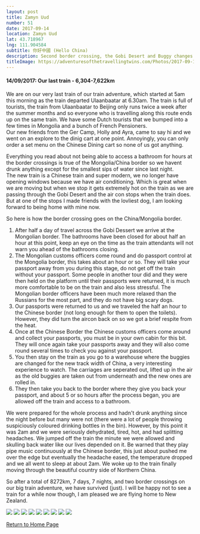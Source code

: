 ```yaml
---
layout: post
title: Zamyn Uud
number: 51
date: 2017-09-14
location: Zamyn Uud
lat: 43.718967
lng: 111.904584
subtitle: 你好中國 (Hello China)
description: Second border crossing, the Gobi Desert and Buggy changes. 
titleImage: https://adventuresofthetravellingtwins.com/Photos/2017-09-14-ZamynUud/cover-min.JPG
---
```


<h4>14/09/2017: Our last train - 6,304-7,622km</h4>

We are on our very last train of our train adventure, which started at 5am this morning as the train departed Ulaanbaatar at 6.30am. The train is full of tourists, the train from Ulaanbaatar to Beijing only runs twice a week after the summer months and so everyone who is travelling along this route ends up on the same train. We have some Dutch tourists that we bumped into a few times in Mongolia and a bunch of French Pensioners. <br/>
Our new friends from the Ger Camp, Holly and Ayra, came to say hi and we went on an explore to the dinig cart at one point. Annoyingly, you can only order a set menu on the Chinese Dining cart so none of us got anything.

Everything you read about not being able to access a bathroom for hours at the border crossings is true of the Mongolia/China border so we havent drunk anything except for the smallest sips of water since last night. <br/>
The new train is a Chinese train and super modern, we no longer have opening windows because we have air conditioning. Which is great when we are moving but when we stop it gets extremely hot on the train as we are passing through the Gobi Desert and the air con stops when the train does. But at one of the stops I made friends with the lovliest dog, I am looking forward to being home with mine now. 

So here is how the border crossing goes on the China/Mongolia border. <br/>
1. After half a day of travel across the Gobi Dessert we arrive at the Mongolian border. The bathrooms have been closed for about half an hour at this point, keep an eye on the time as the train attendants will not warn you ahead of the bathrooms closing.
2. The Mongolian customs officers come round and do passport control at the Mongolia border, this takes about an hour or so. They will take your passport away from you during this stage, do not get off the train without your passport. Some people in another tour did and they were then held on the platform until their passports were returned, it is much more comfortable to be on the train and also less stressful. The Mongolian border officers have been much more relaxed than the Russians for the most part, and they do not have big scary dogs. 
3. Our passports were returned to us and we traveled the half an hour to the Chinese border (not long enough for them to open the toilets). However, they did turn the aircon back on so we got a brief respite from the heat. 
3. Once at the Chinese Border the Chinese customs officers come around and collect your passports, you must be in your own cabin for this bit. They will once again take your passports away and they will also come round several times to check you against your passport.
4. You then stay on the train as you go to a warehouse where the buggies are changed for the new track width of China, a very interesting experience to watch. The carriages are seperated out, lifted up in the air as the old buggies are taken out from underneath and the new ones are rolled in.
5. They then take you back to the border where they give you back your passport, and about 5 or so hours after the process began, you are allowed off the train and access to a bathroom.

We were prepared for the whole process and hadn't drunk anything since the night before but many were not (there were a lot of people throwing suspiciously coloured drinking bottles in the bin). However, by this point it was 2am and we were seriously dehydrated, tired, hot, and had splitting headaches. We jumped off the train the minute we were allowed and skulling back water like our lives depended on it. Be warned that they play pipe music continuously at the Chinese border, this just about pushed me over the edge but eventually the headache eased, the temperature dropped and we all went to sleep at about 2am. We woke up to the train finally moving through the beautiful country side of Northern China.

So after a total of 8272km, 7 days, 7 nights, and two border crossings on our big train adventure, we have survived (just). I will be happy not to see a train for a while now though, I am pleased we are flying home to New Zealand. 

<img src="https://adventuresofthetravellingtwins.com/Photos/2017-09-14-ZamynUud/day11-min.JPG" class="image1">
<img src="https://adventuresofthetravellingtwins.com/Photos/2017-09-14-ZamynUud/day12-min.JPG" class="image1">
<img src="https://adventuresofthetravellingtwins.com/Photos/2017-09-14-ZamynUud/day13-min.JPG" class="image1">
<img src="https://adventuresofthetravellingtwins.com/Photos/2017-09-14-ZamynUud/day14-min.JPG" class="image1">
<img src="https://adventuresofthetravellingtwins.com/Photos/2017-09-14-ZamynUud/day15-min.JPG" class="image1">
<img src="https://adventuresofthetravellingtwins.com/Photos/2017-09-14-ZamynUud/day16-min.JPG" class="image1">
<img src="https://adventuresofthetravellingtwins.com/Photos/2017-09-14-ZamynUud/day17-min.JPG" class="image1">
<img src="https://adventuresofthetravellingtwins.com/Photos/2017-09-14-ZamynUud/day18-min.JPG" class="image1">
<img src="https://adventuresofthetravellingtwins.com/Photos/2017-09-14-ZamynUud/day19-min.JPG" class="image1">

<a href="https://adventuresofthetravellingtwins.com/">Return to Home Page</a>
